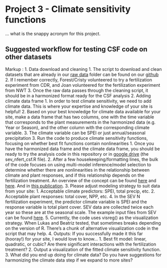 # Project 3 - Climate sensitivity functions
... what is the snappy acronym for this project. 

## Suggested workflow for testing CSF code on other datasets

 Markup : 1. Data download and cleaning
              1. The script to download and clean datasets that are already in our [raw data](https://drive.google.com/drive/folders/1I_RFbh_YkkYHapP7H0J3gXXkUf6-nmqL) folder can be found on our [github](https://github.com/lter/lterwg-transitions)
              2. If I remember correctly, Forest/Cristy volunteered to try a fertilization experiment from CDR, and Joan volunteered for the fertilization experiment from NWT
			  3. Once the raw data passes through the cleaning script, it should be in a harmonized format ready for the CSF analysis
          2. Adding climate data frame
				1. In order to test climate sensitivity, we need to add climate data. This is where your expertise and knowledge of your site is helpful!
				2. Based on your best knowledge for climate data available for your site, make a data frame that has two columns, one with the time variable that corresponds to the plant measurements in the harmonized data (e.g. Year or Season), and the other column with the corresponding climate variable.
				3. The climate variable can be SPEI or just annual/seasonal precipitation
			3. Run the code to produce climate sensitivity functions, focusing on whether best fit functions contain nonlinearities
				1. Once you have the harmonized data frame and the climate data frame, you should be ready to try the analysis code in this repository or in [google drive](https://drive.google.com/drive/folders/1xkxWpWA9NEeEoUmZfkRMsS9s7zodo7xU) (the sev_nfert_csf.R file).
				2. After a few housekeeping/formatting lines, the bulk of the code focuses on using multi-model inference/model selection to determine whether there are nonlinearities in the relationship between climate and plant responses, and if this relationship depends on the fertilization treatment. An overview of the concept can be found [here](https://docs.google.com/presentation/d/1-iBTZRcyEPnQHSTVroXuyDqe5uCFJc-B/edit#slide=id.p2) and [here](https://docs.google.com/presentation/d/1sXETVr4Y3SNf9QIf_6yzv7fK70Q4oousnWkJ2L-gYLo/edit#slide=id.g1071594a51d_0_50). And in [this publication](https://esajournals.onlinelibrary.wiley.com/doi/full/10.1002/ecy.2136).
				3. Please adjust modeling strategy to suit data from your site:
					1. Acceptable climate predictors: SPEI, total precip, etc.
					2. Acceptable plant responses: total cover, NPP, etc.
				4. In the SEV N fertilization experiment, the predictor climate variable is SPEI and the response variable is total plant cover. SEV data are collected twice each year so these are at the seasonal scale. The example input files from SEV can be found [here](https://drive.google.com/drive/folders/1xkxWpWA9NEeEoUmZfkRMsS9s7zodo7xU). 
				5. Currently, the code uses visreg() as the visualization strategy. When Lukas and Beatriz tested, that sometimes breaks depending on the version of R. There’s a chunk of alternative visualization code in the script that may help.
			4. Outputs: If you successfully made it this far (hooray!) for your site, I would love to know…
				1. Best fit model: linear, quadratic, or cubic? Are there significant interactions with the fertilization treatment?
				2. Output a visualization of the fitted climate sensitivity function.
				3. What did you end up doing for climate data? Do you have suggestions for harmonizing the climate data step if we expand to more sites?
					






